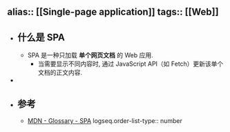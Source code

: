 alias:: [[Single-page application]]
tags:: [[Web]] 
---

- ## 什么是 SPA
	- SPA 是一种只加载 **单个网页文档** 的 Web 应用.
		- 当需要显示不同内容时, 通过 JavaScript API（如 Fetch）更新该单个文档的正文内容.
-
- ## 参考
	- [MDN - Glossary - SPA](https://developer.mozilla.org/en-US/docs/Glossary/SPA)
	  logseq.order-list-type:: number
